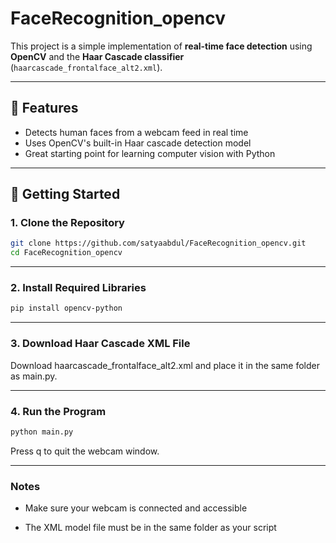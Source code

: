 # FaceRecognition_opencv

This project is a simple implementation of **real-time face detection** using **OpenCV** and the **Haar Cascade classifier** (`haarcascade_frontalface_alt2.xml`).

---

## 📌 Features

- Detects human faces from a webcam feed in real time
- Uses OpenCV's built-in Haar cascade detection model
- Great starting point for learning computer vision with Python

---

## 🚀 Getting Started

### 1. Clone the Repository

```bash
git clone https://github.com/satyaabdul/FaceRecognition_opencv.git
cd FaceRecognition_opencv
```

---

### 2. Install Required Libraries

```bash
pip install opencv-python
```
---

### 3. Download Haar Cascade XML File

Download haarcascade_frontalface_alt2.xml and place it in the same folder as main.py.

---

### 4. Run the Program

```bash
python main.py
```

Press q to quit the webcam window.



---

### Notes
- Make sure your webcam is connected and accessible

- The XML model file must be in the same folder as your script
